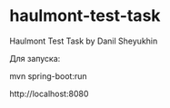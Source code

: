 # haulmont-test-task
Haulmont Test Task by Danil Sheyukhin

Для запуска:

mvn spring-boot:run

http://localhost:8080
